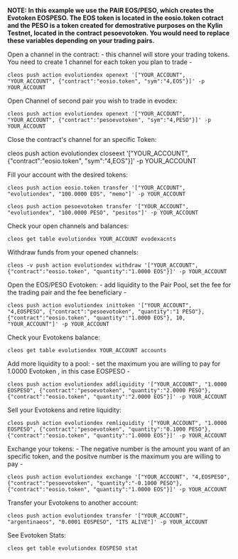 **NOTE: In this example we use the PAIR EOS/PESO, which creates the Evotoken EOSPESO. The EOS token is located in the eosio.token cotract and the PESO is a token created for demostrative purposes on the Kylin Testnet, located in the contract pesoevotoken. You would need to replace these variables depending on your trading pairs.** 

Open a channel in the contract: - this channel will store your trading tokens. You need to create 1 channel for each token you plan to trade -

    cleos push action evolutiondex openext '["YOUR_ACCOUNT", "YOUR_ACCOUNT", {"contract":"eosio.token", "sym":"4,EOS"}]' -p YOUR_ACCOUNT

Open Channel of second pair you wish to trade in evodex:

    cleos push action evolutiondex openext '["YOUR_ACCOUNT", "YOUR_ACCOUNT", {"contract":"pesoevotoken", "sym":"4,PESO"}]' -p YOUR_ACCOUNT

Close the contract's channel for an specific Token:

cleos push action evolutiondex closeext '["YOUR_ACCOUNT", {"contract":"eosio.token", "sym":"4,EOS"}]' -p YOUR_ACCOUNT

Fill your account with the desired tokens:

    cleos push action eosio.token transfer '["YOUR_ACCOUNT", "evolutiondex", "100.0000 EOS", "memo"]' -p YOUR_ACCOUNT

    cleos push action pesoevotoken transfer '["YOUR_ACCOUNT", "evolutiondex", "100.0000 PESO", "pesitos"]' -p YOUR_ACCOUNT

Check your open channels and balances:

    cleos get table evolutiondex YOUR_ACCOUNT evodexacnts

Withdraw funds from your opened channels:

    cleos -v push action evolutiondex withdraw '["YOUR_ACCOUNT", {"contract":"eosio.token", "quantity":"1.0000 EOS"}]' -p YOUR_ACCOUNT

Open the EOS/PESO Evotoken: - add liquidity to the Pair Pool, set the fee for the trading pair and the fee beneficiary -

    cleos push action evolutiondex inittoken '["YOUR_ACCOUNT", "4,EOSPESO", {"contract":"pesoevotoken", "quantity":"1 PESO"}, {"contract":"eosio.token", "quantity":"1.0000 EOS"}, 10, "YOUR_ACCOUNT"]' -p YOUR_ACCOUNT

Check your Evotokens balance:

    cleos get table evolutiondex YOUR_ACCOUNT accounts

Add more liquidity to a pool: - set the maximum you are willing to pay for 1.0000 Evotoken , in this case EOSPESO -

    cleos push action evolutiondex addliquidity '["YOUR_ACCOUNT", "1.0000 EOSPESO", {"contract":"pesoevotoken", "quantity":"2.0000 PESO"},{"contract":"eosio.token", "quantity":"2.0000 EOS"}]' -p YOUR_ACCOUNT

Sell your Evotokens and retire liquidity:

    cleos push action evolutiondex remliquidity '["YOUR_ACCOUNT", "1.0000 EOSPESO", {"contract":"pesoevotoken", "quantity":"0.1000 PESO"},{"contract":"eosio.token", "quantity":"1.0000 EOS"}]' -p YOUR_ACCOUNT

Exchange your tokens: - The negative number is the amount you want of an specific token, and the positve number is the maximum you are willing to pay -

    cleos push action evolutiondex exchange '["YOUR_ACCOUNT", "4,EOSPESO", {"contract":"pesoevotoken", "quantity":"-0.1000 PESO"},{"contract":"eosio.token", "quantity":"1.0000 EOS"}]' -p YOUR_ACCOUNT

Transfer your Evotokens to another account:

    cleos push action evolutiondex transfer '["YOUR_ACCOUNT", "argentinaeos", "0.0001 EOSPESO", "ITS ALIVE"]' -p YOUR_ACCOUNT

See Evotoken Stats:

    cleos get table evolutiondex EOSPESO stat
